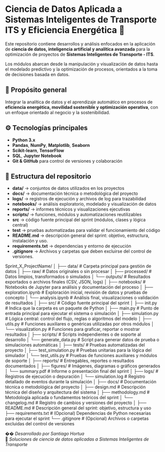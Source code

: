 # Ciencia de Datos Aplicada a Sistemas Inteligentes de Transporte ITS y Eficiencia Energética 🚀

Este repositorio contiene desarrollos y análisis enfocados en la aplicación de **ciencia de datos, inteligencia artificial y analítica avanzada** para la optimización de proyectos de **Sistemas Inteligentes de Transporte - ITS**.

Los módulos abarcan desde la manipulación y visualización de datos hasta el modelado predictivo y la optimización de procesos, orientados a la toma de decisiones basada en datos.

## 🎯 Propósito general

Integrar la analítica de datos y el aprendizaje automático en procesos de **eficiencia energética, movilidad sostenible y optimización operativa**, con un enfoque orientado al negocio y la sostenibilidad.

## ⚙️ Tecnologías principales

- **Python 3.x**
- **Pandas**, **NumPy**, **Matplotlib**, **Seaborn**
- **Scikit-learn**, **TensorFlow**
- **SQL**, **Jupyter Notebook**
- **Git & GitHub** para control de versiones y colaboración


## 🧩 Estructura del repositorio

- **data/** → conjuntos de datos utilizados en los proyectos  
- **docs/** → documentación técnica o metodológica del proyecto
- **logs/** → registros de ejecución y archivos de log para trazabilidad
- **notebooks/** → análisis exploratorio, modelado y visualización de datos 
- **reports/** → informes técnicos y visualizaciones ejecutivas  
- **scripts/** → funciones, módulos y automatizaciones reutilizables
- **src** → código fuente principal del sprint (módulos, clases y lógica central)
- **test** → pruebas automatizadas para validar el funcionamiento del código
- **README.md** → descripción general del sprint: objetivo, estructura, instalación y uso.
- **requirements.txt** → dependencias y entorno de ejecución  
- **.gitignore** → Archivos y carpetas que deben excluirse del control de versiones.

Sprint_X_ProjectName/
│
├── data/ # Carpeta principal para gestión de datos
│ ├── raw/ # Datos originales o sin procesar
│ ├── processed/ # Datos limpios, transformados o simulados
│ └── outputs/ # Resultados exportados o archivos finales (CSV, JSON, logs)
│
├── notebooks/ # Notebooks de Jupyter para análisis y documentación del proceso
│ ├── exploration.ipynb # Exploración inicial, revisión de datos y pruebas de concepto
│ └── analysis.ipynb # Análisis final, visualizaciones o validación de resultados
│
├── src/ # Código fuente principal del sprint
│ ├── init.py # Indica que la carpeta es un paquete de Python
│ ├── main.py # Punto de entrada principal para ejecutar el sistema o simulación
│ ├── simulation.py # Lógica central: control del flujo, reglas o algoritmos del modelo
│ ├── utils.py # Funciones auxiliares o genéricas utilizadas por otros módulos
│ └── visualization.py # Funciones para graficar, reportar o mostrar resultados
│
├── scripts/ # Scripts independientes o de soporte al desarrollo
│ └── generate_data.py # Script para generar datos de prueba o simulaciones automáticas
│
├── tests/ # Pruebas automatizadas del proyecto
│ ├── test_simulation.py # Pruebas unitarias para la lógica del simulador
│ └── test_utils.py # Pruebas de funciones auxiliares y módulos de soporte
│
├── reports/ # Entregables, reportes o resultados documentados
│ ├── figures/ # Imágenes, diagramas o gráficos generados
│ └── summary.pdf # Informe o presentación final del sprint
│
├── logs/ # Registros de ejecución o depuración
│ └── simulation.log # Registro detallado de eventos durante la simulación
│
├── docs/ # Documentación técnica o metodológica del proyecto
│ ├── design.md # Descripción técnica del diseño y arquitectura del sistema
│ ├── methodology.md # Metodología aplicada o fundamentos teóricos del sprint
│ └── changelog.md # Registro de cambios y versiones del proyecto
│
├── README.md # Descripción general del sprint: objetivo, estructura y uso
├── requirements.txt # (Opcional) Dependencias de Python necesarias para ejecutar el sprint
└── .gitignore # (Opcional) Archivos o carpetas excluidas del control de versiones

�� *Desarrollado por Santiago Hortua*  
📍 *Soluciones de ciencia de datos aplicadas a Sistemas Inteligentes de Transporte*
